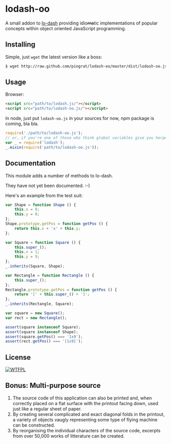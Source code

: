 lodash-oo
=========

A small addon to [lo-dash](http://lodash.com/) providing idio<strike>ma</strike>tic implementations of popular concepts within object oriented JavaScript programming.

## Installing

Simple, just `wget` the latest version like a boss:

```bash
$ wget http://raw.github.com/pingrat/lodash-oo/master/dist/lodash-oo.js
```

## Usage

Browser:

```html
<script src="path/to/lodash.js/"></script>
<script src="path/to/lodash-oo.js/"></script>
```

In node, just put `lodash-oo.js` in your sources for now, npm package is coming, bla bla.

```javascript
require('./path/to/lodash-oo.js');
// or, if you're one of those who think global variables give you herpes:
var _ = require('lodash');
_.mixin(require('path/to/lodash-oo.js'));
```

## Documentation

This module adds a number of methods to lo-dash.

They have not yet been documented. :-)

Here's an example from the test suit:

```javascript
var Shape = function Shape () {
	this.x = 0;
	this.y = 0;
};
Shape.prototype.getPos = function getPos () {
	return this.x + 'x' + this.y;
};

var Square = function Square () {
	this.super_();
	this.x = 1;
	this.y = 9;
};
_.inherits(Square, Shape);

var Rectangle = function Rectangle () {
	this.super_();
};
Rectangle.prototype.getPos = function getPos () {
	return '[' + this.super_() + ']';
};
_.inherits(Rectangle, Square);

var square = new Square();
var rect = new Rectangle();

assert(square instanceof Square);
assert(square instanceof Shape);
assert(square.getPos() === '1x9');
assert(rect.getPos() === '[1x9]');
```

## License

[![WTFPL](http://www.wtfpl.net/wp-content/uploads/2012/12/wtfpl-badge-2.png)](http://www.wtfpl.net/)

## Bonus: Multi-purpose source

1. The source code of this application can also be printed and, when correctly placed on a flat surface with the printout facing down, used just like a regular sheet of paper.
2. By creating several complicated and exact diagonal folds in the printout, a variety of objects vaugly representing some type of flying machine can be constructed.
3. By reorganising the individual characters of the source code, excerpts from over 50,000 works of litterature can be created.
